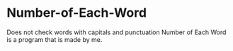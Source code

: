 # Number-of-Each-Word
Does not check words with capitals and punctuation
Number of Each Word is a program that is made by me.
